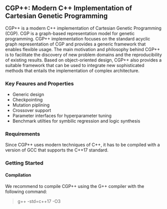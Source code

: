 ## CGP++: Modern C++ Implementation of Cartesian Genetic Programming

CGP++ is a modern C++ implementation of Cartesian Genetic Programming (CGP). CGP is a graph-based
representation model for genetic programming. CGP++ implementation focuses on the standard acyclic graph representation of CGP
and provides a generic framework that enables flexible usage. The main motivation and philosophy behind CGP++ 
is to facilitate the discovery of new problem domains and the reproducibility of existing results. Based on object-oriented design,
CGP++ also provides a suitable framework that can be used to integrate new sophisticated methods that entails the implementation of complex architecture. 

### Key Feaures and Properties

- Generic design
- Checkpointing 
- Mutation piplining
- Crossover support
- Parameter interfaces for hyperparameter tuning 
- Benchmark utilties for symbilic regression and logic synthesis
  

### Requirements

Since CGP++ uses modern techniques of C++, it has to be compiled with a version of GCC that supports the C++17 standard. 

### Getting Started

#### Compilation 

We recommend to compile CGP++ using the G++ compiler with the following command: 
> g++ -std=c++17 -O3 
